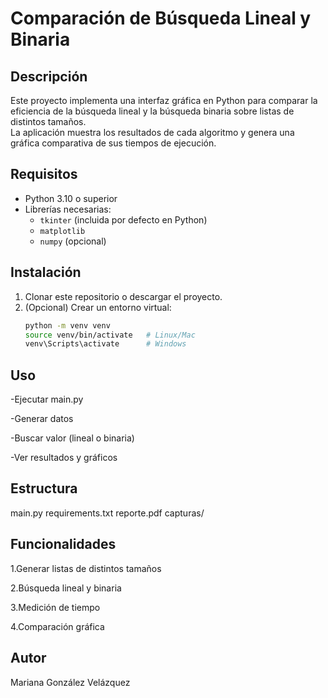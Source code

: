 
# Comparación de Búsqueda Lineal y Binaria

## Descripción
Este proyecto implementa una interfaz gráfica en Python para comparar la eficiencia de la búsqueda lineal y la búsqueda binaria sobre listas de distintos tamaños.  
La aplicación muestra los resultados de cada algoritmo y genera una gráfica comparativa de sus tiempos de ejecución.

## Requisitos
- Python 3.10 o superior  
- Librerías necesarias:
  - `tkinter` (incluida por defecto en Python)
  - `matplotlib`
  - `numpy` (opcional)

## Instalación
1. Clonar este repositorio o descargar el proyecto.  
2. (Opcional) Crear un entorno virtual:  
   ```bash
   python -m venv venv
   source venv/bin/activate   # Linux/Mac
   venv\Scripts\activate      # Windows


## Uso
-Ejecutar main.py

-Generar datos

-Buscar valor (lineal o binaria)

-Ver resultados y gráficos
## Estructura
main.py
requirements.txt
reporte.pdf
capturas/
## Funcionalidades
1.Generar listas de distintos tamaños

2.Búsqueda lineal y binaria

3.Medición de tiempo

4.Comparación gráfica
## Autor
Mariana González Velázquez